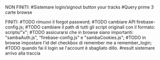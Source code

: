NON FINITI:
#Sistemare login/signout button your tracks
#Query prime 3 carte browse




FINITI:
#TODO rimuovi il forgot password;
#TODO cambiare API firebase-config.js;
#TODO cambiare il path di tutti gli script originali con il formato: scripts/"x";
#TODO assicurarsi che in browse siano importanti: "sambaAuth.js", "firebase-config.js" e "sambaCookies.js";
#TODO in browse impostare l'id del checkbox di remember me a remember_login;
#TODO quando fai il login se l'account è sbagliato dillo.
#result sistemare arrivo alla traccia